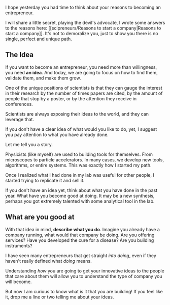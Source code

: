 I hope yesterday you had time to think about your reasons to becoming an entrepreneur. 

I will share a little secret, playing the devil's advocate, I wrote some answers to the reasons here: [[scipreneurs/Reasons to start a company|Reasons to start a company]]. It's not to demoralize you, just to show you there is no single, perfect and unique path. 

## The Idea
If you want to become an entrepreneur, you need more than willingness, you need **an idea**. And today, we are going to focus on how to find them, validate them, and make them grow. 

One of the unique positions of scientists is that they can gauge the interest in their research by the number of times papers are cited, by the amount of people that stop by a poster, or by the attention they receive in conferences. 

Scientists are always exposing their ideas to the world, and they can leverage that. 

If you don't have a clear idea of what would you like to do, yet, I suggest you pay attention to what you have already done. 

Let me tell you a story. 

Physicists (like myself) are used to building tools for themselves. From microscopes to particle accelerators. In many cases, we develop new tools, algorithms, or entire systems. This was exactly how I started my path. 

Once I realized what I had done in my lab was useful for other people, I started trying to replicate it and sell it. 

If you don't have an idea yet, think about what you have done in the past year. What have you become good at doing. It may be a new synthesis, perhaps you got extremely talented with some analytical tool in the lab. 

## What are you good at

With that idea in mind, **describe what you do**. Imagine you already have a company running, what would that company be doing. Are you offering services? Have you developed the cure for a disease? Are you building instruments? 

I have seen many entrepreneurs that get straight *into doing*, even if they haven't really defined what *doing* means. 

Understanding *how* you are going to get your innovative ideas to the people that care about them will allow you to understand the type of company you will become. 

But now I am curious to know what is it that you are building! If you feel like it, drop me a line or two telling me about your ideas. 